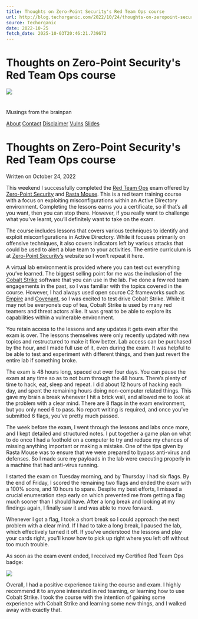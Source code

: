 ```yaml
---
title: Thoughts on Zero-Point Security's Red Team Ops course
url: http://blog.techorganic.com/2022/10/24/thoughts-on-zeropoint-securitys-red-team-ops-course/
source: Techorganic
date: 2022-10-25
fetch_date: 2025-10-03T20:46:21.739672
---
```


# Thoughts on Zero-Point Security's Red Team Ops course

[![](/images/glider.png)](/)

#

Musings from the brainpan

[About](/about)
[Contact](/contact)
[Disclaimer](/disclaimer)
[Vulns](https://github.com/superkojiman/vulnerabilities)
[Slides](https://speakerdeck.com/superkojiman)

# Thoughts on Zero-Point Security's Red Team Ops course

Written on October 24, 2022

This weekend I successfully completed the [Red Team Ops](https://training.zeropointsecurity.co.uk/courses/red-team-ops) exam offered by [Zero-Point Security](https://www.zeropointsecurity.co.uk/) and [Rasta Mouse](https://twitter.com/_rastamouse). This is a red team training course with a focus on exploiting misconfigurations within an Active Directory environment. Completing the lessons earns you a certificate, so if that’s all you want, then you can stop there. However, if you really want to challenge what you’ve learnt, you’ll definitely want to take on the exam.

The course includes lessons that covers various techniques to identify and exploit misconfigurations in Active Directory. While it focuses primarily on offensive techniques, it also covers indicators left by various attacks that could be used to alert a blue team to your activities. The entire curriculum is at [Zero-Point Security’s](https://training.zeropointsecurity.co.uk/courses/red-team-ops) website so I won’t repeat it here.

A virtual lab environment is provided where you can test out everything you’ve learned. The biggest selling point for me was the inclusion of the [Cobalt Strike](https://www.cobaltstrike.com/features/) software that you can use in the lab. I’ve done a few red team engagements in the past, so I was familiar with the topics covered in the course. However, I had always used open source C2 frameworks such as [Empire](https://github.com/BC-SECURITY/Empire) and [Covenant](https://github.com/cobbr/Covenant), so I was excited to test drive Cobalt Strike. While it may not be everyone’s cup of tea, Cobalt Strike is used by many red teamers and threat actors alike. It was great to be able to explore its capabilities within a vulnerable environment.

You retain access to the lessons and any updates it gets even after the exam is over. The lessons themselves were only recently updated with new topics and restructured to make it flow better. Lab access can be purchased by the hour, and I made full use of it, even during the exam. It was helpful to be able to test and experiment with different things, and then just revert the entire lab if something broke.

The exam is 48 hours long, spaced out over four days. You can pause the exam at any time so as to not burn through the 48 hours. There’s plenty of time to hack, eat, sleep and repeat. I did about 12 hours of hacking each day, and spent the remaining hours doing non-computer related things. This gave my brain a break whenever I hit a brick wall, and allowed me to look at the problem with a clear mind. There are 8 flags in the exam environment, but you only need 6 to pass. No report writing is required, and once you’ve submitted 6 flags, you’ve pretty much passed.

The week before the exam, I went through the lessons and labs once more, and I kept detailed and structured notes. I put together a game plan on what to do once I had a foothold on a computer to try and reduce my chances of missing anything important or making a mistake. One of the tips given by Rasta Mouse was to ensure that we were prepared to bypass anti-virus and defenses. So I made sure my payloads in the lab were executing properly in a machine that had anti-virus running.

I started the exam on Tuesday morning, and by Thursday I had six flags. By the end of Friday, I scored the remaining two flags and ended the exam with a 100% score, and 10 hours to spare. Despite my best efforts, I missed a crucial enumeration step early on which prevented me from getting a flag much sooner than I should have. After a long break and looking at my findings again, I finally saw it and was able to move forward.

Whenever I got a flag, I took a short break so I could approach the next problem with a clear mind. If I had to take a long break, I paused the lab, which effectively turned it off. If you’ve understood the lessons and play your cards right, you’ll know how to pick up right where you left off without too much trouble.

As soon as the exam event ended, I received my Certified Red Team Ops badge:

[![](/images/2022-10-24/01.png)](https://ca.badgr.com/public/assertions/kndcIHx6RAGZJ5zol8XLIA)

Overall, I had a positive experience taking the course and exam. I highly recommend it to anyone interested in red teaming, or learning how to use Cobalt Strike. I took the course with the intention of gaining some experience with Cobalt Strike and learning some new things, and I walked away with exactly that.